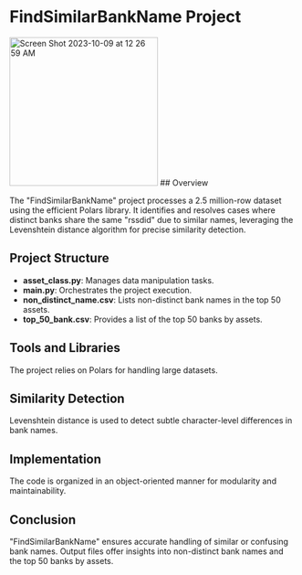 # FindSimilarBankName Project
<img width="260" alt="Screen Shot 2023-10-09 at 12 26 59 AM" src="https://github.com/ayumu0622/FindConfusingBankName/assets/67722808/9968e7ad-a8b2-4d89-880d-9b6a25e0f95d">
## Overview

The "FindSimilarBankName" project processes a 2.5 million-row dataset using the efficient Polars library. It identifies and resolves cases where distinct banks share the same "rssdid" due to similar names, leveraging the Levenshtein distance algorithm for precise similarity detection.

## Project Structure

- **asset_class.py**: Manages data manipulation tasks.
- **main.py**: Orchestrates the project execution.
- **non_distinct_name.csv**: Lists non-distinct bank names in the top 50 assets.
- **top_50_bank.csv**: Provides a list of the top 50 banks by assets.

## Tools and Libraries

The project relies on Polars for handling large datasets.

## Similarity Detection

Levenshtein distance is used to detect subtle character-level differences in bank names.

## Implementation

The code is organized in an object-oriented manner for modularity and maintainability.

## Conclusion

"FindSimilarBankName" ensures accurate handling of similar or confusing bank names. Output files offer insights into non-distinct bank names and the top 50 banks by assets.

